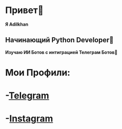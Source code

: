 # Привет👋
 **Я Adilkhan**
## Начинающий Python Developer🐍
**Изучаю ИИ Ботов с интиграцией Телеграм Ботов🤖**
# Мои Профили:
# -[Telegram](https://t.me/yerikoov)
# -[Instagram](https://instagram.com/yerikoov)
